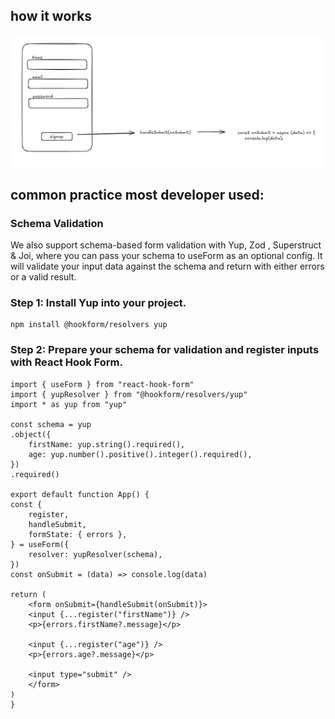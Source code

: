## how it works

![alt text](image.png)

## common practice most developer used:

### Schema Validation
We also support schema-based form validation with Yup, Zod , Superstruct & Joi, where you can pass your schema to useForm as an optional config. It will validate your input data against the schema and return with either errors or a valid result.

### Step 1: Install Yup into your project.

    npm install @hookform/resolvers yup

### Step 2: Prepare your schema for validation and register inputs with React Hook Form.

    import { useForm } from "react-hook-form"
    import { yupResolver } from "@hookform/resolvers/yup"
    import * as yup from "yup"

    const schema = yup
    .object({
        firstName: yup.string().required(),
        age: yup.number().positive().integer().required(),
    })
    .required()

    export default function App() {
    const {
        register,
        handleSubmit,
        formState: { errors },
    } = useForm({
        resolver: yupResolver(schema),
    })
    const onSubmit = (data) => console.log(data)

    return (
        <form onSubmit={handleSubmit(onSubmit)}>
        <input {...register("firstName")} />
        <p>{errors.firstName?.message}</p>

        <input {...register("age")} />
        <p>{errors.age?.message}</p>

        <input type="submit" />
        </form>
    )
    }


